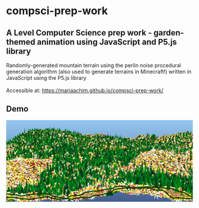# compsci-prep-work
A Level Computer Science prep work - garden-themed animation using JavaScript and P5.js library
---
Randomly-generated mountain terrain using the perlin noise procedural generation algorithm (also used to generate terrains in Minecraft!) written in JavaScript using the P5.js library <br />
<br />
Accessible at: https://mariaachim.github.io/compsci-prep-work/
<br />

## Demo

![demo](demo.png)


